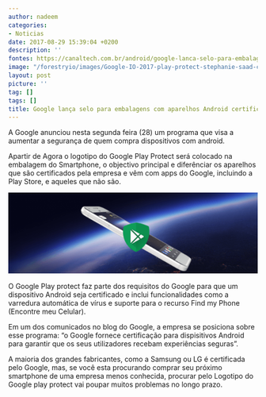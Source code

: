```yaml
---
author: nadeem
categories:
- Noticias
date: 2017-08-29 15:39:04 +0200
description: ''
fontes: https://canaltech.com.br/android/google-lanca-selo-para-embalagens-com-aparelhos-android-certificados-99662/
image: "/forestryio/images/Google-IO-2017-play-protect-stephanie-saad-cuthbertson-android-1.jpg"
layout: post
picture: ''
tag: []
tags: []
title: Google lança selo para embalagens com aparelhos Android certificados
---
```



A Google anunciou nesta segunda feira (28) um programa que visa a aumentar a segurança de quem compra dispositivos com android.

Apartir de Agora o logotipo do Google Play Protect será colocado na embalagem do Smartphone, o objectivo principal e diferênciar os aparelhos que são certificados pela empresa e vêm com apps do Google, incluindo a Play Store, e aqueles que não são.

![](/forestryio/images/185672.341082-Google-Protect.png)

O Google Play protect faz parte dos requisitos do Google para que um dispositivo Android seja certificado e inclui funcionalidades como a varredura automática de vírus e suporte para o recurso Find my Phone (Encontre meu Celular).

Em um dos comunicados no blog do Google, a empresa se posiciona sobre esse programa: “o Google fornece certificação para dispisitivos Android para garantir que os seus utilizadores recebam experiências seguras”.

A maioria dos grandes fabricantes, como a Samsung ou LG é certificada pelo Google, mas, se você esta procurando comprar seu próximo smartphone de uma empresa menos conhecida, procurar pelo Logotipo do Google play protect vai poupar muitos problemas no longo prazo.

